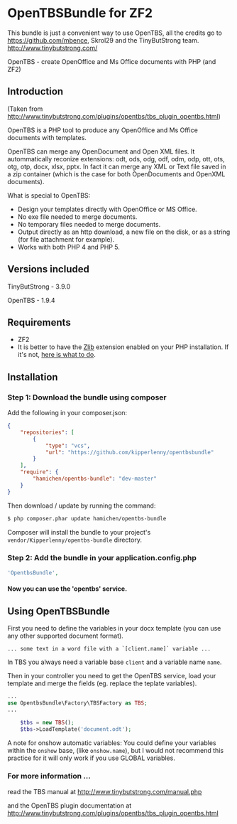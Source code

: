OpenTBSBundle for ZF2
=========================

This bundle is just a convenient way to use OpenTBS, all the credits go to https://github.com/mbence, Skrol29 and the TinyButStrong team. http://www.tinybutstrong.com/

OpenTBS - create OpenOffice and Ms Office documents with PHP (and ZF2)


## Introduction

(Taken from http://www.tinybutstrong.com/plugins/opentbs/tbs_plugin_opentbs.html)

OpenTBS is a PHP tool to produce any OpenOffice and Ms Office documents with templates.

OpenTBS can merge any OpenDocument and Open XML files. It autommatically reconize extensions: odt, ods, odg, odf, odm, odp, ott, ots, otg, otp, docx, xlsx, pptx.
In fact it can merge any XML or Text file saved in a zip container (which is the case for both OpenDocuments and OpenXML documents).

What is special to OpenTBS:
* Design your templates directly with OpenOffice or MS Office.
* No exe file needed to merge documents.
* No temporary files needed to merge documents.
* Output directly as an http download, a new file on the disk, or as a string (for file attachment for example).
* Works with both PHP 4 and PHP 5.

## Versions included
TinyButStrong - 3.9.0

OpenTBS - 1.9.4

## Requirements

* ZF2
* It is better to have the [Zlib](http://www.php.net/manual/en/book.zlib.php) extension enabled on your PHP installation. If it's not, [here is what to do](http://www.tinybutstrong.com/plugins/opentbs/tbs_plugin_opentbs.html#zlib).

## Installation

### Step 1: Download the bundle using composer

Add the following in your composer.json:

```json
{
    "repositories": [
        {
            "type": "vcs",
            "url": "https://github.com/kipperlenny/opentbsbundle"
        }
    ],
    "require": {
        "hamichen/opentbs-bundle": "dev-master"
    }
}
```

Then download / update by running the command:

``` bash
$ php composer.phar update hamichen/opentbs-bundle
```

Composer will install the bundle to your project's `vendor/Kipperlenny/opentbs-bundle` directory.

### Step 2: Add the bundle in your application.config.php

```php
'OpentbsBundle',
```

#### Now you can use the 'opentbs' service.


## Using OpenTBSBundle

First you need to define the variables in your docx template (you can use any other supported document format).
```
... some text in a word file with a `[client.name]` variable ...

```
In TBS you always need a variable base `client` and a variable name `name`.

Then in your controller you need to get the OpenTBS service, load your template and merge the fields (eg. replace the teplate variables).
```php
...
use OpentbsBundle\Factory\TBSFactory as TBS;
...

    $tbs = new TBS();
    $tbs->LoadTemplate('document.odt');
```
A note for onshow automatic variables:
You could define your variables within the `onshow` base, (like `onshow.name`), but I would not recommend this practice for it will only work if you use GLOBAL variables.


### For more information ...
read the TBS manual at http://www.tinybutstrong.com/manual.php

and the OpenTBS plugin documentation at http://www.tinybutstrong.com/plugins/opentbs/tbs_plugin_opentbs.html
